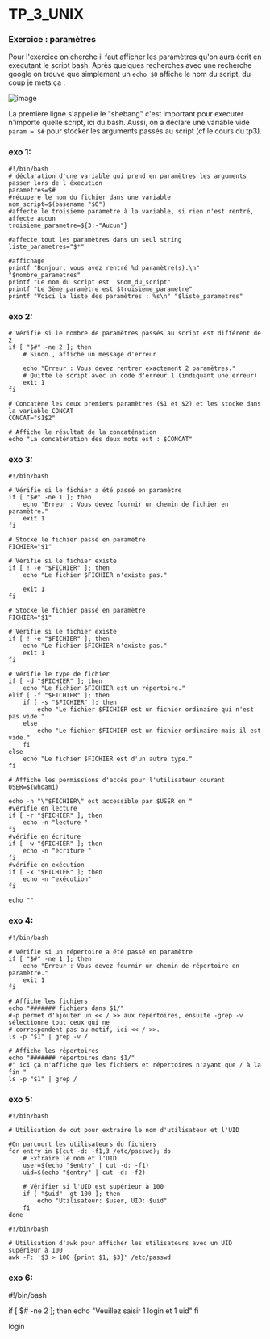 # TP_3_UNIX

### Exercice : paramètres

Pour l'exercice on cherche il faut afficher les paramètres qu'on aura écrit en executant le script bash. Après quelques recherches avec une recherche google on trouve que simplement un `echo $0` affiche le nom du script, du coup je mets ça : 

![image](https://github.com/user-attachments/assets/2853a950-6434-496f-987c-db176dc418dc)

La première ligne s'appelle le "shebang" c'est important pour executer n'importe quelle script, ici du bash. 
Aussi, on a déclaré une variable vide `param = $#` pour stocker les arguments passés au script (cf le cours du tp3). 

### exo 1: 

```
#!/bin/bash
# déclaration d'une variable qui prend en paramètres les arguments passer lors de l éxecution 
parametres=$#
#récupere le nom du fichier dans une variable
nom_script=$(basename "$0")
#affecte le troisieme parametre à la variable, si rien n'est rentré, affecte aucun
troisieme_parametre=${3:-"Aucun"}

#affecte tout les paramètres dans un seul string
liste_parametres="$*"

#affichage
printf "Bonjour, vous avez rentré %d paramètre(s).\n" "$nombre_parametres"
printf "Le nom du script est  $nom_du_script"
printf "Le 3ème paramètre est $troisieme_parametre"
printf "Voici la liste des paramètres : %s\n" "$liste_parametres"
```
### exo 2: 

```
# Vérifie si le nombre de paramètres passés au script est différent de 2
if [ "$#" -ne 2 ]; then
    # Sinon , affiche un message d'erreur

    echo "Erreur : Vous devez rentrer exactement 2 paramètres."
    # Quitte le script avec un code d'erreur 1 (indiquant une erreur)
    exit 1
fi

# Concatène les deux premiers paramètres ($1 et $2) et les stocke dans la variable CONCAT
CONCAT="$1$2"

# Affiche le résultat de la concaténation
echo "La concaténation des deux mots est : $CONCAT"
```
### exo 3:

```
#!/bin/bash

# Vérifie si le fichier a été passé en paramètre
if [ "$#" -ne 1 ]; then
    echo "Erreur : Vous devez fournir un chemin de fichier en paramètre."
    exit 1
fi

# Stocke le fichier passé en paramètre
FICHIER="$1"

# Vérifie si le fichier existe
if [ ! -e "$FICHIER" ]; then
    echo "Le fichier $FICHIER n'existe pas."
                                                                                           
    exit 1
fi

# Stocke le fichier passé en paramètre
FICHIER="$1"

# Vérifie si le fichier existe
if [ ! -e "$FICHIER" ]; then
    echo "Le fichier $FICHIER n'existe pas."
    exit 1
fi

# Vérifie le type de fichier
if [ -d "$FICHIER" ]; then
    echo "Le fichier $FICHIER est un répertoire."
elif [ -f "$FICHIER" ]; then
    if [ -s "$FICHIER" ]; then
        echo "Le fichier $FICHIER est un fichier ordinaire qui n'est pas vide."
    else
        echo "Le fichier $FICHIER est un fichier ordinaire mais il est vide."
    fi
else
    echo "Le fichier $FICHIER est d'un autre type."
fi

# Affiche les permissions d'accès pour l'utilisateur courant
USER=$(whoami)

echo -n "\"$FICHIER\" est accessible par $USER en "
#vérifie en lecture
if [ -r "$FICHIER" ]; then
    echo -n "lecture "
fi
#vérifie en écriture
if [ -w "$FICHIER" ]; then
    echo -n "écriture "
fi
#vérifie en exécution
if [ -x "$FICHIER" ]; then
    echo -n "exécution"
fi

echo ""
```





### exo 4: 
```
#!/bin/bash

# Vérifie si un répertoire a été passé en paramètre
if [ "$#" -ne 1 ]; then
    echo "Erreur : Vous devez fournir un chemin de répertoire en paramètre."
    exit 1
fi

# Affiche les fichiers
echo "####### fichiers dans $1/"
#-p permet d'ajouter un << / >> aux répertoires, ensuite -grep -v sélectionne tout ceux qui ne 
# correspondent pas au motif, ici << / >>. 
ls -p "$1" | grep -v /

# Affiche les répertoires
echo "####### répertoires dans $1/"
#" ici ça n'affiche que les fichiers et répertoires n'ayant que / à la fin "
ls -p "$1" | grep /
```

### exo 5: 

```
#!/bin/bash

# Utilisation de cut pour extraire le nom d'utilisateur et l'UID

#On parcourt les utilisateurs du fichiers
for entry in $(cut -d: -f1,3 /etc/passwd); do
    # Extraire le nom et l'UID 
    user=$(echo "$entry" | cut -d: -f1)
    uid=$(echo "$entry" | cut -d: -f2)

    # Vérifier si l'UID est supérieur à 100
    if [ "$uid" -gt 100 ]; then
        echo "Utilisateur: $user, UID: $uid"
    fi
done

#!/bin/bash

# Utilisation d'awk pour afficher les utilisateurs avec un UID supérieur à 100
awk -F: '$3 > 100 {print $1, $3}' /etc/passwd
```

### exo 6: 
                                                                                               
#!/bin/bash

if [ $# -ne 2 ]; then
        echo "Veuillez saisir 1 login et 1 uid"
fi

login 

